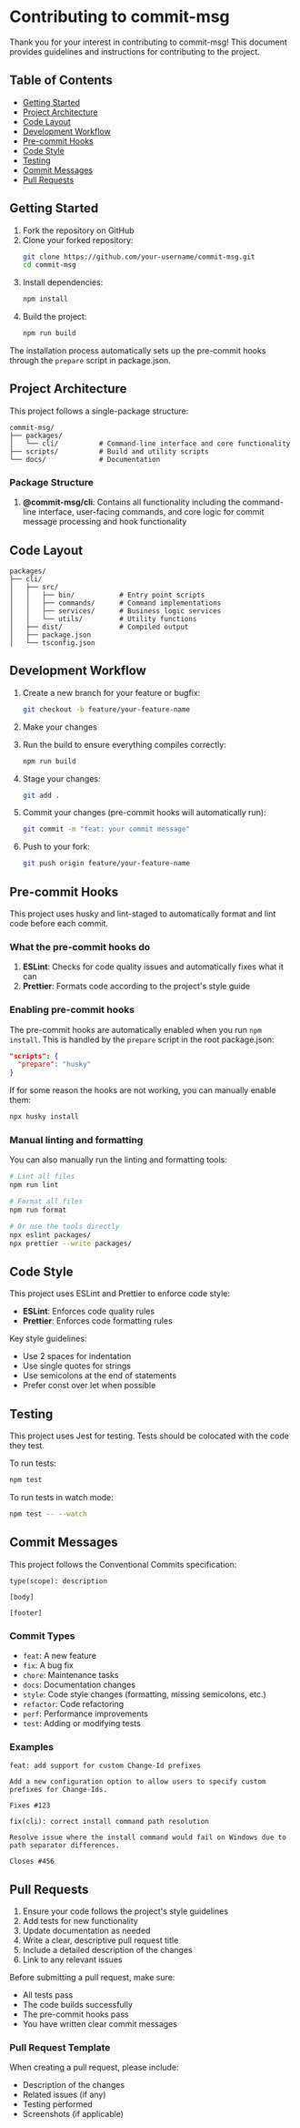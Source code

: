 # Contributing to commit-msg

Thank you for your interest in contributing to commit-msg! This document provides guidelines and instructions for contributing to the project.

## Table of Contents

- [Getting Started](#getting-started)
- [Project Architecture](#project-architecture)
- [Code Layout](#code-layout)
- [Development Workflow](#development-workflow)
- [Pre-commit Hooks](#pre-commit-hooks)
- [Code Style](#code-style)
- [Testing](#testing)
- [Commit Messages](#commit-messages)
- [Pull Requests](#pull-requests)

## Getting Started

1. Fork the repository on GitHub
2. Clone your forked repository:
   ```bash
   git clone https://github.com/your-username/commit-msg.git
   cd commit-msg
   ```
3. Install dependencies:
   ```bash
   npm install
   ```
4. Build the project:
   ```bash
   npm run build
   ```

The installation process automatically sets up the pre-commit hooks through the `prepare` script in package.json.

## Project Architecture

This project follows a single-package structure:

```
commit-msg/
├── packages/
│   └── cli/          # Command-line interface and core functionality
├── scripts/          # Build and utility scripts
└── docs/             # Documentation
```

### Package Structure

1. **@commit-msg/cli**: Contains all functionality including the command-line interface, user-facing commands, and core logic for commit message processing and hook functionality

## Code Layout

```
packages/
├── cli/
│   ├── src/
│   │   ├── bin/           # Entry point scripts
│   │   ├── commands/      # Command implementations
│   │   ├── services/      # Business logic services
│   │   └── utils/         # Utility functions
│   ├── dist/              # Compiled output
│   ├── package.json
│   └── tsconfig.json
```

## Development Workflow

1. Create a new branch for your feature or bugfix:

   ```bash
   git checkout -b feature/your-feature-name
   ```

2. Make your changes

3. Run the build to ensure everything compiles correctly:

   ```bash
   npm run build
   ```

4. Stage your changes:

   ```bash
   git add .
   ```

5. Commit your changes (pre-commit hooks will automatically run):

   ```bash
   git commit -m "feat: your commit message"
   ```

6. Push to your fork:
   ```bash
   git push origin feature/your-feature-name
   ```

## Pre-commit Hooks

This project uses husky and lint-staged to automatically format and lint code before each commit.

### What the pre-commit hooks do

1. **ESLint**: Checks for code quality issues and automatically fixes what it can
2. **Prettier**: Formats code according to the project's style guide

### Enabling pre-commit hooks

The pre-commit hooks are automatically enabled when you run `npm install`. This is handled by the `prepare` script in the root package.json:

```json
"scripts": {
  "prepare": "husky"
}
```

If for some reason the hooks are not working, you can manually enable them:

```bash
npx husky install
```

### Manual linting and formatting

You can also manually run the linting and formatting tools:

```bash
# Lint all files
npm run lint

# Format all files
npm run format

# Or use the tools directly
npx eslint packages/
npx prettier --write packages/
```

## Code Style

This project uses ESLint and Prettier to enforce code style:

- **ESLint**: Enforces code quality rules
- **Prettier**: Enforces code formatting rules

Key style guidelines:

- Use 2 spaces for indentation
- Use single quotes for strings
- Use semicolons at the end of statements
- Prefer const over let when possible

## Testing

This project uses Jest for testing. Tests should be colocated with the code they test.

To run tests:

```bash
npm test
```

To run tests in watch mode:

```bash
npm test -- --watch
```

## Commit Messages

This project follows the Conventional Commits specification:

```
type(scope): description

[body]

[footer]
```

### Commit Types

- `feat`: A new feature
- `fix`: A bug fix
- `chore`: Maintenance tasks
- `docs`: Documentation changes
- `style`: Code style changes (formatting, missing semicolons, etc.)
- `refactor`: Code refactoring
- `perf`: Performance improvements
- `test`: Adding or modifying tests

### Examples

```
feat: add support for custom Change-Id prefixes

Add a new configuration option to allow users to specify custom prefixes for Change-Ids.

Fixes #123
```

```
fix(cli): correct install command path resolution

Resolve issue where the install command would fail on Windows due to path separator differences.

Closes #456
```

## Pull Requests

1. Ensure your code follows the project's style guidelines
2. Add tests for new functionality
3. Update documentation as needed
4. Write a clear, descriptive pull request title
5. Include a detailed description of the changes
6. Link to any relevant issues

Before submitting a pull request, make sure:

- All tests pass
- The code builds successfully
- The pre-commit hooks pass
- You have written clear commit messages

### Pull Request Template

When creating a pull request, please include:

- Description of the changes
- Related issues (if any)
- Testing performed
- Screenshots (if applicable)
